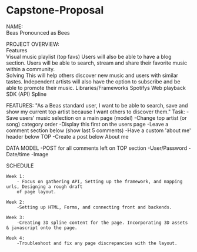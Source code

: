 # Capstone-Proposal

NAME:  
Beas 
Pronounced as Bees


PROJECT OVERVIEW: </br>
	Features<br>
		Visual music playlist (top favs) 
		Users will also be able to have a blog section.
		Users will be able to search, stream and share their favorite
		music within a community.</br>
	Solving
		This will help others discover new music and users with similar tastes.
		Independent artists will also have the option to subscribe and 
		be able to promote their music.
	Libraries/Frameworks
		Spotifys Web playback SDK (API)
		Spline 

FEATURES:
		"As a Beas standard user, I want to be able to search, save and show my current top artist 					because I want others to discover them."
	Task: 
		-Save users' music selection on a main page (model)
		-Change top artist (or song) category order 
		-Display this first on the users page 
		-Leave a comment section below (show last 5 comments)
		-Have a custom 'about me' header below TOP
		-Create a post below About me 
		


DATA MODEL
		-POST for all comments left on TOP section
		-User/Password
		-Date/time
		-Image
		
SCHEDULE 
	
	Week 1:
		- Focus on gathering API, Setting up the framework, and mapping urls, Designing a rough draft
		of page layout. 

	Week 2:
		-Setting up HTML, Forms, and connecting front and backends. 

	Week 3: 
		-Creating 3D spline content for the page. Incorporating 3D assets & javascript onto the page.

	Week 4:
		-Troubleshoot and fix any page discrepancies with the layout.
  






 




